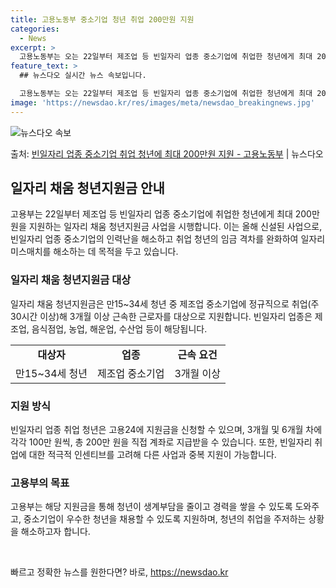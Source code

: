 ```yaml
---
title: 고용노동부 중소기업 청년 취업 200만원 지원
categories:
  - News
excerpt: >
  고용노동부는 오는 22일부터 제조업 등 빈일자리 업종 중소기업에 취업한 청년에게 최대 200만 원을 지원하는…
feature_text: >
  ## 뉴스다오 실시간 뉴스 속보입니다.

  고용노동부는 오는 22일부터 제조업 등 빈일자리 업종 중소기업에 취업한 청년에게 최대 200만 원을 지원하는…
image: 'https://newsdao.kr/res/images/meta/newsdao_breakingnews.jpg'
---
```


![뉴스다오 속보](https://newsdao.kr/res/images/meta/newsdao_breakingnews.jpg)

<p>출처: <a href="https://newsdao.kr/3052" rel="dofollow">빈일자리 업종 중소기업 취업 청년에 최대 200만원 지원 - 고용노동부</a> | 뉴스다오</p>

<h2 data-ke-size="size26">일자리 채움 청년지원금 안내</h2>
<p data-ke-size="size16">고용부는 22일부터 제조업 등 빈일자리 업종 중소기업에 취업한 청년에게 최대 200만 원을 지원하는 일자리 채움 청년지원금 사업을 시행합니다. 이는 올해 신설된 사업으로, 빈일자리 업종 중소기업의 인력난을 해소하고 취업 청년의 임금 격차를 완화하여 일자리 미스매치를 해소하는 데 목적을 두고 있습니다.</p>

<h3 data-ke-size="size24">일자리 채움 청년지원금 대상</h3>
<p data-ke-size="size16">일자리 채움 청년지원금은 만15~34세 청년 중 제조업 중소기업에 정규직으로 취업(주 30시간 이상)해 3개월 이상 근속한 근로자를 대상으로 지원합니다. 빈일자리 업종은 제조업, 음식점업, 농업, 해운업, 수산업 등이 해당됩니다.</p>

<table>
  <tr>
    <td style="text-align: center; height: 17px;"><b>대상자</b></td>
    <td style="text-align: center; height: 17px;"><b>업종</b></td>
    <td style="text-align: center; height: 17px;"><b>근속 요건</b></td>
  </tr>
  <tr>
    <td style="text-align: center; height: 17px;">만15~34세 청년</td>
    <td style="text-align: center; height: 17px;">제조업 중소기업</td>
    <td style="text-align: center; height: 17px;">3개월 이상</td>
  </tr>
</table>

<h3 data-ke-size="size24">지원 방식</h3>
<p data-ke-size="size16">빈일자리 업종 취업 청년은 고용24에 지원금을 신청할 수 있으며, 3개월 및 6개월 차에 각각 100만 원씩, 총 200만 원을 직접 계좌로 지급받을 수 있습니다. 또한, 빈일자리 취업에 대한 적극적 인센티브를 고려해 다른 사업과 중복 지원이 가능합니다.</p>

<h3 data-ke-size="size24">고용부의 목표</h3>
<p data-ke-size="size16">고용부는 해당 지원금을 통해 청년이 생계부담을 줄이고 경력을 쌓을 수 있도록 도와주고, 중소기업이 우수한 청년을 채용할 수 있도록 지원하며, 청년의 취업을 주저하는 상황을 해소하고자 합니다.</p>

<p data-ke-size="size16">&nbsp;</p> 

빠르고 정확한 뉴스를 원한다면? 바로, <a href="https://newsdao.kr" rel="dofollow">https://newsdao.kr</a>


    
